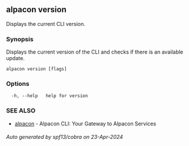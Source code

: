 ## alpacon version

Displays the current CLI version.

### Synopsis

Displays the current version of the CLI and checks if there is an available update.

```
alpacon version [flags]
```

### Options

```
  -h, --help   help for version
```

### SEE ALSO

* [alpacon](alpacon.md)	 - Alpacon CLI: Your Gateway to Alpacon Services

###### Auto generated by spf13/cobra on 23-Apr-2024
